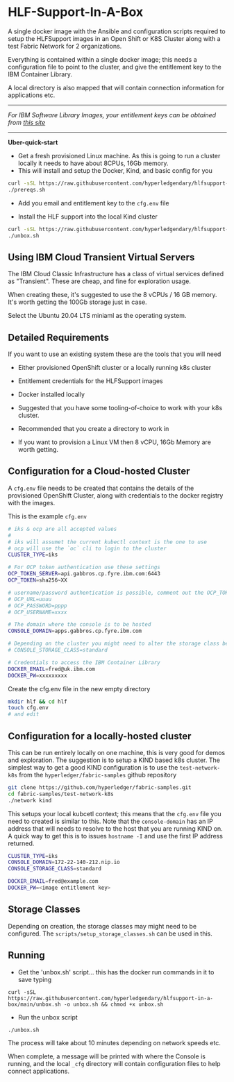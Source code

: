 # HLF-Support-In-A-Box

A single docker image with the Ansible and configuration scripts required to setup the HLFSupport images in an Open Shift or K8S Cluster
along with a test Fabric Network for 2 organizations.

Everything is contained within a single docker image; this needs a configuration file to point to the cluster, and give the entitlement
key to the IBM Container Library. 

A local directory is also mapped that will contain connection information for applications etc.

---
*For IBM Software Library Images, your entitlement keys can be obtained from [this site](https://myibm.ibm.com/products-services/containerlibrary)*

---

**Uber-quick-start**

- Get a fresh provisioned Linux machine. As this is going to run a cluster locally it needs to have about 8CPUs, 16Gb memory.  
- This will install and setup the Docker, Kind, and basic config for you
```bash
curl -sSL https://raw.githubusercontent.com/hyperledgendary/hlfsupport-in-a-box/main/prereqs.sh -o prereqs.sh && chmod +x prereqs.sh
./prereqs.sh
```

- Add you email and entitlement key to the `cfg.env` file

- Install the HLF support into the local Kind cluster
```bash
curl -sSL https://raw.githubusercontent.com/hyperledgendary/hlfsupport-in-a-box/main/unbox.sh -o unbox.sh && chmod +x unbox.sh
./unbox.sh
```

## Using IBM Cloud Transient Virtual Servers

The IBM Cloud Classic Infrastructure has a class of virtual services defined as "Transient". These are cheap, and fine for exploration usage.

When creating these, it's suggested to use the 8 vCPUs / 16 GB memory. It's worth getting the 100Gb storage just in case.  

Select the Ubuntu 20.04 LTS miniaml as the operating system.



## Detailed Requirements

If you want to use an existing system these are the tools that you will need

- Either provisioned OpenShift cluster or a locally running k8s cluster
- Entitlement credentials for the HLFSupport images
- Docker installed locally
- Suggested that you have some tooling-of-choice to work with your k8s cluster. 
  
- Recommended that you create a directory to work in

- If you want to provision a Linux VM then 8 vCPU, 16Gb Memory are worth getting. 

## Configuration for a Cloud-hosted Cluster

A `cfg.env` file needs to be created that contains the details of the provisioned OpenShift Cluster, along with 
credentials to the docker registry with the images.

This is the example `cfg.env`

```bash
# iks & ocp are all accepted values
#
# iks will assumet the current kubectl context is the one to use
# ocp will use the `oc` cli to login to the cluster
CLUSTER_TYPE=iks

# For OCP token authentication use these settings
OCP_TOKEN_SERVER=api.gabbros.cp.fyre.ibm.com:6443
OCP_TOKEN=sha256~XX

# username/password authentication is possible, comment out the OCP_TOKEN and use these settings
# OCP_URL=uuuu
# OCP_PASSWORD=pppp
# OCP_USERNAME=xxxx

# The domain where the console is to be hosted
CONSOLE_DOMAIN=apps.gabbros.cp.fyre.ibm.com

# Depending on the cluster you might need to alter the storage class being used
# CONSOLE_STORAGE_CLASS=standard

# Credentials to access the IBM Container Library
DOCKER_EMAIL=fred@uk.ibm.com
DOCKER_PW=xxxxxxxxx

```

Create the cfg.env file in the new empty directory

```bash
mkdir hlf && cd hlf
touch cfg.env
# and edit
```

## Configuration for a locally-hosted cluster

This can be run entirely locally on one machine, this is very good for demos and exploration. 
The suggestion is to setup a KIND based k8s cluster. The simplest way to get a good KIND configuration is to use the `test-network-k8s` from the `hyperledger/fabric-samples` github repository

```bash
git clone https://github.com/hyperledger/fabric-samples.git
cd fabric-samples/test-network-k8s
./network kind
```

This setups your local kubcetl context; this means that the `cfg.env` file you need to created is similar to this.
Note that the `console-domain` has an IP address that will needs to resolve to the host that you are running KIND on. A quick way to get this is to issues `hostname -I` and use the first IP address returned.

```bash
CLUSTER_TYPE=iks
CONSOLE_DOMAIN=172-22-140-212.nip.io
CONSOLE_STORAGE_CLASS=standard

DOCKER_EMAIL=fred@example.com
DOCKER_PW=<image entitlement key>
```

## Storage Classes
Depending on creation, the storage classes may might need to be configured. The `scripts/setup_storage_classes.sh` can be used in this.

## Running

- Get the 'unbox.sh' script... this has the docker run commands in it to save typing

```
curl -sSL https://raw.githubusercontent.com/hyperledgendary/hlfsupport-in-a-box/main/unbox.sh -o unbox.sh && chmod +x unbox.sh
```

- Run the unbox script

```bash
./unbox.sh
```

The process will take about 10 minutes depending on network speeds etc.

When complete, a message will be printed with where the Console is running, and the local `_cfg` directory will contain configuration files to help connect applications.